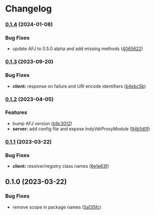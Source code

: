 # Changelog

### [0.1.4](https://www.github.com/2060-io/aries-javascript-indy-vdr-proxy/compare/aries-framework-indy-vdr-proxy-client-v0.1.3...aries-framework-indy-vdr-proxy-client-v0.1.4) (2024-01-08)


### Bug Fixes

* update AFJ to 0.5.0 alpha and add missing methods ([4065622](https://www.github.com/2060-io/aries-javascript-indy-vdr-proxy/commit/406562253b6142f0b012dddc7fbe066f0b862413))

### [0.1.3](https://www.github.com/2060-io/aries-javascript-indy-vdr-proxy/compare/aries-framework-indy-vdr-proxy-client-v0.1.2...aries-framework-indy-vdr-proxy-client-v0.1.3) (2023-09-20)


### Bug Fixes

* **client:** response on failure and URI encode identifiers ([b4ebc5b](https://www.github.com/2060-io/aries-javascript-indy-vdr-proxy/commit/b4ebc5b8e3a58b7202bce843a54d9bc00afaddb5))

### [0.1.2](https://www.github.com/2060-io/aries-javascript-indy-vdr-proxy/compare/aries-framework-indy-vdr-proxy-client-v0.1.1...aries-framework-indy-vdr-proxy-client-v0.1.2) (2023-04-05)

### Features

- bump AFJ version ([b9c3012](https://www.github.com/2060-io/aries-javascript-indy-vdr-proxy/commit/b9c301243be0221ee56563ae999ca96399fe9214))
- **server:** add config file and expose IndyVdrProxyModule ([94b1d0f](https://www.github.com/2060-io/aries-javascript-indy-vdr-proxy/commit/94b1d0f756586fb1806b8bbfbb36ed66f4f27176))

### [0.1.1](https://www.github.com/2060-io/aries-javascript-indy-vdr-proxy/compare/aries-framework-indy-vdr-proxy-client-v0.1.0...aries-framework-indy-vdr-proxy-client-v0.1.1) (2023-03-22)

### Bug Fixes

- **client:** resolver/registry class names ([6e1e63f](https://www.github.com/2060-io/aries-javascript-indy-vdr-proxy/commit/6e1e63f9a634f81ebf844c58125c1ed6120fcbba))

## 0.1.0 (2023-03-22)

### Bug Fixes

- remove scope in package names ([5a135fc](https://www.github.com/2060-io/aries-javascript-indy-vdr-proxy/commit/5a135fcdff4c129d1bfdf03e99461809d123352b))

